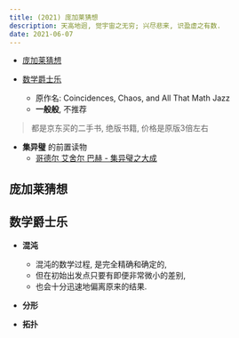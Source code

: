 ```yaml
---
title: (2021) 庞加莱猜想
description: 天高地迥, 觉宇宙之无穷; 兴尽悲来, 识盈虚之有数.
date: 2021-06-07
---
```


* [庞加莱猜想](https://book.douban.com/subject/5338169/)

* [数学爵士乐](https://book.douban.com/subject/2185715/)
  - 原作名: Coincidences, Chaos, and All That Math Jazz
  - **一般般**, 不推荐

> 都是京东买的二手书, 绝版书籍, 价格是原版3倍左右

* **集异璧** 的前置读物
  - [哥德尔 艾舍尔 巴赫 - 集异璧之大成](https://book.douban.com/subject/1291204/)

## 庞加莱猜想

## 数学爵士乐

* **混沌**
  - 混沌的数学过程, 是完全精确和确定的,
  - 但在初始出发点只要有即便非常微小的差别,
  - 也会十分迅速地偏离原来的结果.

* **分形**

* **拓扑**
